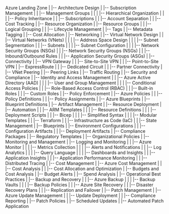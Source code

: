 Azure Landing Zone
|
|-- Architecture Design
|   |-- Subscription Management
|   |   |-- Management Groups
|   |   |   |-- Hierarchical Organization
|   |   |   |-- Policy Inheritance
|   |   |-- Subscriptions
|   |       |-- Account Separation
|   |       |-- Cost Tracking
|   |-- Resource Organization
|       |-- Resource Groups
|       |   |-- Logical Grouping
|       |   |-- Lifecycle Management
|       |-- Tags
|           |-- Metadata Tagging
|           |-- Cost Allocation
|
|-- Networking
|   |-- Virtual Network Design
|   |   |-- Virtual Networks (VNets)
|   |   |   |-- Address Space Design
|   |   |   |-- Subnet Segmentation
|   |   |-- Subnets
|   |   |   |-- Subnet Configuration
|   |   |   |-- Network Security Groups (NSGs)
|   |   |-- Network Security Groups (NSGs)
|   |       |-- Inbound/Outbound Rules
|   |       |-- Application Security Groups (ASGs)
|   |-- Connectivity
|       |-- VPN Gateway
|       |   |-- Site-to-Site VPN
|       |   |-- Point-to-Site VPN
|       |-- ExpressRoute
|       |   |-- Dedicated Circuit
|       |   |-- Partner Connectivity
|       |-- VNet Peering
|           |-- Peering Links
|           |-- Traffic Routing
|
|-- Security and Compliance
|   |-- Identity and Access Management
|   |   |-- Azure Active Directory (AAD)
|   |   |   |-- User and Group Management
|   |   |   |-- Conditional Access Policies
|   |   |-- Role-Based Access Control (RBAC)
|   |       |-- Built-in Roles
|   |       |-- Custom Roles
|   |-- Policy Enforcement
|       |-- Azure Policies
|       |   |-- Policy Definitions
|       |   |-- Policy Assignments
|       |-- Azure Blueprints
|           |-- Blueprint Definitions
|           |-- Artifact Management
|
|-- Resource Deployment
|   |-- Automation
|   |   |-- ARM Templates
|   |   |   |-- Resource Definitions
|   |   |   |-- Deployment Scripts
|   |   |-- Bicep
|   |   |   |-- Simplified Syntax
|   |   |   |-- Modular Templates
|   |   |-- Terraform
|   |       |-- Infrastructure as Code (IaC)
|   |       |-- State Management
|   |-- Blueprints
|       |-- Environment Configurations
|       |   |-- Configuration Artifacts
|       |   |-- Deployment Artifacts
|       |-- Compliance Packages
|           |-- Regulatory Templates
|           |-- Organizational Policies
|
|-- Monitoring and Management
|   |-- Logging and Monitoring
|   |   |-- Azure Monitor
|   |   |   |-- Metrics Collection
|   |   |   |-- Alerts and Notifications
|   |   |-- Log Analytics
|   |   |   |-- Query Language
|   |   |   |-- Dashboards and Insights
|   |   |-- Application Insights
|   |       |-- Application Performance Monitoring
|   |       |-- Distributed Tracing
|   |-- Cost Management
|       |-- Azure Cost Management
|       |   |-- Cost Analysis
|       |   |-- Cost Allocation and Optimization
|       |-- Budgets and Cost Analysis
|           |-- Budget Alerts
|           |-- Spend Analysis
|
|-- Operational Best Practices
|   |-- Backup and Recovery
|   |   |-- Azure Backup
|   |   |   |-- Backup Vaults
|   |   |   |-- Backup Policies
|   |   |-- Azure Site Recovery
|   |       |-- Disaster Recovery Plans
|   |       |-- Replication and Failover
|   |-- Patch Management
|       |-- Azure Update Management
|       |   |-- Update Deployment
|       |   |-- Compliance Reporting
|       |-- Patch Policies
|           |-- Scheduled Updates
|           |-- Automated Patch Application
